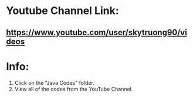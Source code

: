 # Youtube Channel Link: 
## https://www.youtube.com/user/skytruong90/videos

# Info:
1. Click on the "Java Codes" folder.
2. View all of the codes from the YouTube Channel.
